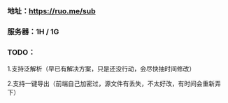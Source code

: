 ### 地址：https://ruo.me/sub

### 服务器：1H / 1G

### TODO：

1.支持泛解析（早已有解决方案，只是还没行动，会尽快抽时间修改）

2.支持一键导出（前端自己加密过，源文件有丢失，不太好改，有时间会重新弄下）
